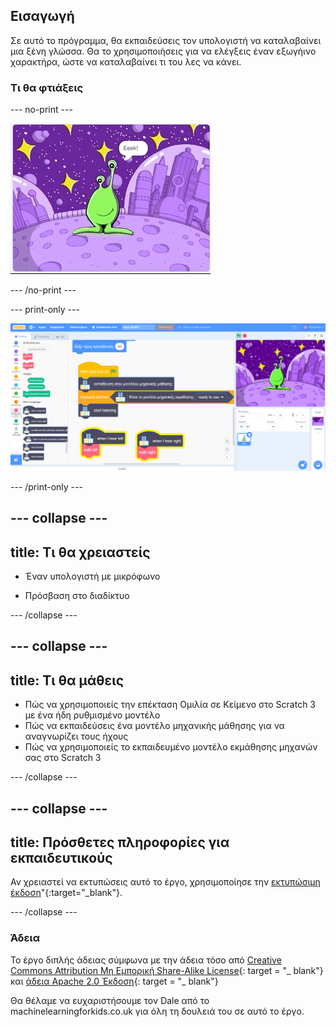 ## Εισαγωγή

Σε αυτό το πρόγραμμα, θα εκπαιδεύσεις τον υπολογιστή να καταλαβαίνει μια ξένη γλώσσα. Θα το χρησιμοποιήσεις για να ελέγξεις έναν εξωγήινο χαρακτήρα, ώστε να καταλαβαίνει τι του λες να κάνει.

### Τι θα φτιάξεις

--- no-print ---

![Εξωγήινος κινείται αριστερά και δεξιά σε νέες λέξεις, Eeek και Bop](images/journey.gif)

--- /no-print ---

--- print-only ---

![Επισκόπηση ολόκληρου του προγράμματος Scratch](images/test-new-blocks.png)

--- /print-only ---

--- collapse ---
---
title: Τι θα χρειαστείς
---

+ Έναν υπολογιστή με μικρόφωνο

+ Πρόσβαση στο διαδίκτυο

--- /collapse ---

--- collapse ---
---
title: Τι θα μάθεις
---
+ Πώς να χρησιμοποιείς την επέκταση Ομιλία σε Κείμενο στο Scratch 3 με ένα ήδη ρυθμισμένο μοντέλο
+ Πώς να εκπαιδεύσεις ένα μοντέλο μηχανικής μάθησης για να αναγνωρίζει τους ήχους
+ Πώς να χρησιμοποιείς το εκπαιδευμένο μοντέλο εκμάθησης μηχανών σας στο Scratch 3

--- /collapse ---

--- collapse ---
---
title: Πρόσθετες πληροφορίες για εκπαιδευτικούς
---

Αν χρειαστεί να εκτυπώσεις αυτό το έργο, χρησιμοποίησε την [εκτυπώσιμη έκδοση](https://projects.raspberrypi.org/en/projects/alien-language/print)"{:target="_blank"}.

--- /collapse ---

### Άδεια

Το έργο διπλής άδειας σύμφωνα με την άδεια τόσο από [Creative Commons Attribution Μη Εμπορική Share-Alike License](http://creativecommons.org/licenses/by-nc-sa/4.0/){: target = "_ blank"} και [άδεια Apache 2.0 Έκδοση](http://www.apache.org/licenses/LICENSE-2.0){: target = "_ blank"}

Θα θέλαμε να ευχαριστήσουμε τον Dale από το machinelearningforkids.co.uk για όλη τη δουλειά του σε αυτό το έργο.
